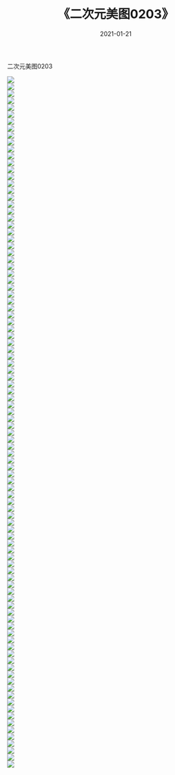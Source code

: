 ﻿---
layout: post
title:  《二次元美图0203》
date:   2021-01-21
img: http://imgx.orgx.ga/二次元/2021/二次元美图0203/000.jpg
categories: [美女, 清纯, 唯美]
---

二次元美图0203

 ![](http://imgx.orgx.ga/二次元/2021/二次元美图0203/001.jpg) <br>![](http://imgx.orgx.ga/二次元/2021/二次元美图0203/002.jpg) <br>![](http://imgx.orgx.ga/二次元/2021/二次元美图0203/003.jpg) <br>![](http://imgx.orgx.ga/二次元/2021/二次元美图0203/004.jpg) <br>![](http://imgx.orgx.ga/二次元/2021/二次元美图0203/005.jpg) <br>![](http://imgx.orgx.ga/二次元/2021/二次元美图0203/006.jpg) <br>![](http://imgx.orgx.ga/二次元/2021/二次元美图0203/007.jpg) <br>![](http://imgx.orgx.ga/二次元/2021/二次元美图0203/008.jpg) <br>![](http://imgx.orgx.ga/二次元/2021/二次元美图0203/009.jpg) <br>![](http://imgx.orgx.ga/二次元/2021/二次元美图0203/010.jpg) <br>![](http://imgx.orgx.ga/二次元/2021/二次元美图0203/011.jpg) <br>![](http://imgx.orgx.ga/二次元/2021/二次元美图0203/012.jpg) <br>![](http://imgx.orgx.ga/二次元/2021/二次元美图0203/013.jpg) <br>![](http://imgx.orgx.ga/二次元/2021/二次元美图0203/014.jpg) <br>![](http://imgx.orgx.ga/二次元/2021/二次元美图0203/015.jpg) <br>![](http://imgx.orgx.ga/二次元/2021/二次元美图0203/016.jpg) <br>![](http://imgx.orgx.ga/二次元/2021/二次元美图0203/017.jpg) <br>![](http://imgx.orgx.ga/二次元/2021/二次元美图0203/018.jpg) <br>![](http://imgx.orgx.ga/二次元/2021/二次元美图0203/019.jpg) <br>![](http://imgx.orgx.ga/二次元/2021/二次元美图0203/020.jpg) <br>![](http://imgx.orgx.ga/二次元/2021/二次元美图0203/021.jpg) <br>![](http://imgx.orgx.ga/二次元/2021/二次元美图0203/022.jpg) <br>![](http://imgx.orgx.ga/二次元/2021/二次元美图0203/023.jpg) <br>![](http://imgx.orgx.ga/二次元/2021/二次元美图0203/024.jpg) <br>![](http://imgx.orgx.ga/二次元/2021/二次元美图0203/025.jpg) <br>![](http://imgx.orgx.ga/二次元/2021/二次元美图0203/026.jpg) <br>![](http://imgx.orgx.ga/二次元/2021/二次元美图0203/027.jpg) <br>![](http://imgx.orgx.ga/二次元/2021/二次元美图0203/028.jpg) <br>![](http://imgx.orgx.ga/二次元/2021/二次元美图0203/029.jpg) <br>![](http://imgx.orgx.ga/二次元/2021/二次元美图0203/030.jpg) <br>![](http://imgx.orgx.ga/二次元/2021/二次元美图0203/031.jpg) <br>![](http://imgx.orgx.ga/二次元/2021/二次元美图0203/032.jpg) <br>![](http://imgx.orgx.ga/二次元/2021/二次元美图0203/033.jpg) <br>![](http://imgx.orgx.ga/二次元/2021/二次元美图0203/034.jpg) <br>![](http://imgx.orgx.ga/二次元/2021/二次元美图0203/035.jpg) <br>![](http://imgx.orgx.ga/二次元/2021/二次元美图0203/036.jpg) <br>![](http://imgx.orgx.ga/二次元/2021/二次元美图0203/037.jpg) <br>![](http://imgx.orgx.ga/二次元/2021/二次元美图0203/038.jpg) <br>![](http://imgx.orgx.ga/二次元/2021/二次元美图0203/039.jpg) <br>![](http://imgx.orgx.ga/二次元/2021/二次元美图0203/040.jpg) <br>![](http://imgx.orgx.ga/二次元/2021/二次元美图0203/041.jpg) <br>![](http://imgx.orgx.ga/二次元/2021/二次元美图0203/042.jpg) <br>![](http://imgx.orgx.ga/二次元/2021/二次元美图0203/043.jpg) <br>![](http://imgx.orgx.ga/二次元/2021/二次元美图0203/044.jpg) <br>![](http://imgx.orgx.ga/二次元/2021/二次元美图0203/045.jpg) <br>![](http://imgx.orgx.ga/二次元/2021/二次元美图0203/046.jpg) <br>![](http://imgx.orgx.ga/二次元/2021/二次元美图0203/047.jpg) <br>![](http://imgx.orgx.ga/二次元/2021/二次元美图0203/048.jpg) <br>![](http://imgx.orgx.ga/二次元/2021/二次元美图0203/049.jpg) <br>![](http://imgx.orgx.ga/二次元/2021/二次元美图0203/050.jpg) <br>![](http://imgx.orgx.ga/二次元/2021/二次元美图0203/051.jpg) <br>![](http://imgx.orgx.ga/二次元/2021/二次元美图0203/052.jpg) <br>![](http://imgx.orgx.ga/二次元/2021/二次元美图0203/053.jpg) <br>![](http://imgx.orgx.ga/二次元/2021/二次元美图0203/054.jpg) <br>![](http://imgx.orgx.ga/二次元/2021/二次元美图0203/055.jpg) <br>![](http://imgx.orgx.ga/二次元/2021/二次元美图0203/056.jpg) <br>![](http://imgx.orgx.ga/二次元/2021/二次元美图0203/057.jpg) <br>![](http://imgx.orgx.ga/二次元/2021/二次元美图0203/058.jpg) <br>![](http://imgx.orgx.ga/二次元/2021/二次元美图0203/059.jpg) <br>![](http://imgx.orgx.ga/二次元/2021/二次元美图0203/060.jpg) <br>![](http://imgx.orgx.ga/二次元/2021/二次元美图0203/061.jpg) <br>![](http://imgx.orgx.ga/二次元/2021/二次元美图0203/062.jpg) <br>![](http://imgx.orgx.ga/二次元/2021/二次元美图0203/063.jpg) <br>![](http://imgx.orgx.ga/二次元/2021/二次元美图0203/064.jpg) <br>![](http://imgx.orgx.ga/二次元/2021/二次元美图0203/065.jpg) <br>![](http://imgx.orgx.ga/二次元/2021/二次元美图0203/066.jpg) <br>![](http://imgx.orgx.ga/二次元/2021/二次元美图0203/067.jpg) <br>![](http://imgx.orgx.ga/二次元/2021/二次元美图0203/068.jpg) <br>![](http://imgx.orgx.ga/二次元/2021/二次元美图0203/069.jpg) <br>![](http://imgx.orgx.ga/二次元/2021/二次元美图0203/070.jpg) <br>![](http://imgx.orgx.ga/二次元/2021/二次元美图0203/071.jpg) <br>![](http://imgx.orgx.ga/二次元/2021/二次元美图0203/072.jpg) <br>![](http://imgx.orgx.ga/二次元/2021/二次元美图0203/073.jpg) <br>![](http://imgx.orgx.ga/二次元/2021/二次元美图0203/074.jpg) <br>![](http://imgx.orgx.ga/二次元/2021/二次元美图0203/075.jpg) <br>![](http://imgx.orgx.ga/二次元/2021/二次元美图0203/076.jpg) <br>![](http://imgx.orgx.ga/二次元/2021/二次元美图0203/077.jpg) <br>![](http://imgx.orgx.ga/二次元/2021/二次元美图0203/078.jpg) <br>![](http://imgx.orgx.ga/二次元/2021/二次元美图0203/079.jpg) <br>![](http://imgx.orgx.ga/二次元/2021/二次元美图0203/080.jpg) <br>![](http://imgx.orgx.ga/二次元/2021/二次元美图0203/081.jpg) <br>![](http://imgx.orgx.ga/二次元/2021/二次元美图0203/082.jpg) <br>![](http://imgx.orgx.ga/二次元/2021/二次元美图0203/083.jpg) <br>![](http://imgx.orgx.ga/二次元/2021/二次元美图0203/084.jpg) <br>![](http://imgx.orgx.ga/二次元/2021/二次元美图0203/085.jpg) <br>![](http://imgx.orgx.ga/二次元/2021/二次元美图0203/086.jpg) <br>![](http://imgx.orgx.ga/二次元/2021/二次元美图0203/087.jpg) <br>![](http://imgx.orgx.ga/二次元/2021/二次元美图0203/088.jpg) <br>![](http://imgx.orgx.ga/二次元/2021/二次元美图0203/089.jpg) <br>![](http://imgx.orgx.ga/二次元/2021/二次元美图0203/090.jpg) <br>![](http://imgx.orgx.ga/二次元/2021/二次元美图0203/091.jpg) <br>![](http://imgx.orgx.ga/二次元/2021/二次元美图0203/092.jpg) <br>![](http://imgx.orgx.ga/二次元/2021/二次元美图0203/093.jpg) <br>![](http://imgx.orgx.ga/二次元/2021/二次元美图0203/094.jpg) <br>![](http://imgx.orgx.ga/二次元/2021/二次元美图0203/095.jpg) <br>![](http://imgx.orgx.ga/二次元/2021/二次元美图0203/096.jpg) <br>![](http://imgx.orgx.ga/二次元/2021/二次元美图0203/097.jpg) <br>![](http://imgx.orgx.ga/二次元/2021/二次元美图0203/098.jpg) <br>![](http://imgx.orgx.ga/二次元/2021/二次元美图0203/099.jpg) <br>![](http://imgx.orgx.ga/二次元/2021/二次元美图0203/100.jpg) <br>